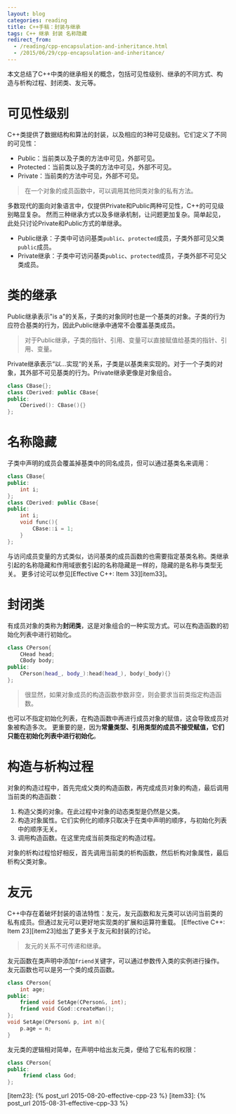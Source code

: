 ```yaml
---
layout: blog 
categories: reading
title: C++手稿：封装与继承
tags: C++ 继承 封装 名称隐藏
redirect_from:
  - /reading/cpp-encapsulation-and-inheritance.html
  - /2015/06/29/cpp-encapsulation-and-inheritance/
---
```


本文总结了C++中类的继承相关的概念，包括可见性级别、继承的不同方式、构造与析构过程、封闭类、友元等。

# 可见性级别

C++类提供了数据结构和算法的封装，以及相应的3种可见级别。它们定义了不同的可见性：

* Public：当前类以及子类的方法中可见，外部可见。
* Protected：当前类以及子类的方法中可见，外部不可见。
* Private：当前类的方法中可见，外部不可见。

> 在一个对象的成员函数中，可以调用其他同类对象的私有方法。

多数现代的面向对象语言中，仅提供Private和Public两种可见性，C++的可见级别略显复杂。
然而三种继承方式以及多继承机制，让问题更加复杂。简单起见，此处只讨论Private和Public方式的单继承。

* Public继承：子类中可访问基类`public`、`protected`成员，子类外部可见父类`public`成员。
* Private继承：子类中可访问基类`public`、`protected`成员，子类外部不可见父类成员。

# 类的继承

Public继承表示"is a"的关系，子类的对象同时也是一个基类的对象。子类的行为应符合基类的行为，因此Public继承中通常不会覆盖基类成员。

> 对于Public继承，子类的指针、引用、变量可以直接赋值给基类的指针、引用、变量。

Private继承表示“以...实现“的关系，子类是以基类来实现的。对于一个子类的对象，其外部不可见基类的行为。Private继承更像是对象组合。

```cpp
class CBase{};
class CDerived: public CBase{
public:
    CDerived(): CBase(){}
};
```

<!--more-->

# 名称隐藏

子类中声明的成员会覆盖掉基类中的同名成员，但可以通过基类名来调用：

```cpp
class CBase{
public:
    int i;
};
class CDerived: public CBase{
public:
    int i;
    void func(){
        CBase::i = 1;
    }
};
```

与访问成员变量的方式类似，访问基类的成员函数的也需要指定基类名称。类继承引起的名称隐藏和作用域嵌套引起的名称隐藏是一样的，隐藏的是名称与类型无关。
更多讨论可以参见[Effective C++: Item 33][item33]。

# 封闭类

有成员对象的类称为**封闭类**，这是对象组合的一种实现方式。可以在构造函数的初始化列表中进行初始化。

```cpp
class CPerson{
    CHead head;
    CBody body;
public:
    CPerson(head_, body_):head(head_), body(_body){}
};
```

> 很显然，如果对象成员的构造函数参数非空，则会要求当前类指定构造函数。

也可以不指定初始化列表，在构造函数中再进行成员对象的赋值，这会导致成员对象被构造多次。
更重要的是，因为**常量类型、引用类型的成员不接受赋值，它们只能在初始化列表中进行初始化**。

# 构造与析构过程

对象的构造过程中，首先完成父类的构造函数，再完成成员对象的构造，最后调用当前类的构造函数：

1. 构造父类的对象。在此过程中对象的动态类型是仍然是父类。
2. 构造对象属性。它们实例化的顺序只取决于在类中声明的顺序，与初始化列表中的顺序无关。
3. 调用构造函数。在这里完成当前类指定的构造过程。

对象的析构过程恰好相反，首先调用当前类的析构函数，然后析构对象属性，最后析构父类对象。

# 友元

C++中存在着破坏封装的语法特性：友元，友元函数和友元类可以访问当前类的私有成员。但通过友元可以更好地实现类的扩展和运算符重载。
[Effective C++: Item 23][item23]给出了更多关于友元和封装的讨论。

> 友元的关系不可传递和继承。

友元函数在类声明中添加`friend`关键字，可以通过参数传入类的实例进行操作。友元函数也可以是另一个类的成员函数。

```cpp
class CPerson{
    int age;
public:
    friend void SetAge(CPerson&, int);
    friend void CGod::createMan();
};
void SetAge(CPerson& p, int n){
    p.age = n;
}
```

友元类的逻辑相对简单，在声明中给出友元类，便给了它私有的权限：

```cpp
class CPerson{
public:
     friend class God;
};
```

[item23]: {% post_url 2015-08-20-effective-cpp-23 %}
[item33]: {% post_url 2015-08-31-effective-cpp-33 %}

